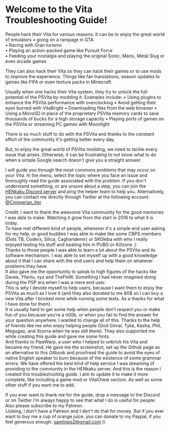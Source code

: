 # Welcome to the Vita Troubleshooting Guide!

People hack their Vita for various reasons. It can be to enjoy the great world of emulators
•	going on a rampage in GTA  
•	Racing with Gran turismo  
•	Playing an action-packed game like Pursuit Force  
•	Feeding your nostalgia and playing the original Sonic, Mario, Metal Slug or even arcade games  

They can also hack their Vita so they can hack their games or to use mods to improve the experience. Things like fan translations, season updates to games like FIFA or even texture packs in Minecraft.

Usually when one hacks their Vita system, they try to unlock the full potential of the PSVita by modding it. Examples include:
•	Using plugins to enhance the PSVita performance with overclocking
•	Avoid getting their eyes burned with VitaBright
•	Downloading files from the web browser
•	Using a MicroSD in place of the proprietary PSVita memory cards to save thousands of bucks for a high storage capacity
•	Playing ports of games on the PSVita or streaming PC games with Moonlight

There is so much stuff to do with the PSVita and thanks to the constant effort of the community it's getting better every day.

But, to enjoy the great world of PSVita modding, we need to tackle every issue that arises. Otherwise, it can be frustrating to not know what to do when a simple Google search doesn't give you a straight answer.

I will guide you through the most commons problems that may occur on your Vita. In the menu, select the topic where you face an issue and thoroughly read the guide associated with the problem. If you don't understand something, or are unsure about a step, you can join the [HENkaku Discord server](https://discord.gg/m7MwpKA) and ping the helper team to help you. Alternatively, you can contact me directly through Twitter at the following account: [@Cimmerian\_Iter](https://twitter.com/cimmerian_iter)

Credit: I want to thank the awesome Vita community for the good memories I was able to make. Watching it grow from the start in 2016 to what it is today.  
To have met different kind of people, whenever it's a simple end user asking for my help, or good buddies I was able to make like some CBPS members \(Dots TB, Coderx, Silica, Caghandemir\) or SKGleba with who I really enjoyed testing his stuff and beating him in PUBG or Killzone ;\)  
Thanks to those people I was able to learn a lot about the PSVita and its software mechanism. I was able to set myself up with a good knowledge about it that I can share with the end users and help them on whatever problems they have.  
It also gave me the opportunity to speak to high figures of the hacks like Davee, Yfanlu, xyz and TheFloW. Something I had never imagined doing during the PSP era when I was a mere end user.  
This is why I devote myself to help users, because I want them to enjoy the PSVita as much as I love it \(and they also donated to me 80$ so I can buy a new Vita after I bricked mine while running some tests. As a thanks for what I have done for them\).  
It is usually hard to get some help when people don’t respect you or make fun of you because you're a n00b, or when you fail to find the answer for your question anywhere. I wanted to change all of this. Thanks to the help of friends like me who enjoy helping people \(God Ginrai, Tyke, Kasha, Phil, Megugao, and Xcorra when he was still there\). They also supported me while creating this guide and gave me some hints.  
And thanks to PipeWarp, a user who I helped to unbrick his Vita and became my friend. He gave me the screenshot, set up the Github page as an alternative to this Gitbook and proofread the guide to avoid the eyes of native English speaker to burn because of the existence of some grammar errors. We have offered the best kind of help service I was dreaming of providing to the community in the HENkaku server. And this is the reason I created this troubleshooting guide. I aim to update it to make it more complete, like including a game mod or VitaCheat section. As well as some other stuff if you want me to add.

If you ever want to thank me for the guide, drop a message to the Discord or on Twitter I’m always happy to see that what I do is useful for people. Also please subscribe to my Patreon.  
\(Joking, I don't have a Patreon and I don't do that for money. But if you ever want to buy me a cup of orange juice, you can donate to my Paypal, if you feel generous enough: [samilops2@gmail.com](https://github.com/Cimmerian-Iter/Vita-troubleshooting-guide/tree/a9deb0165e1e6a8bc67264efad86e473b71be5d1/paypal.com) \)\

